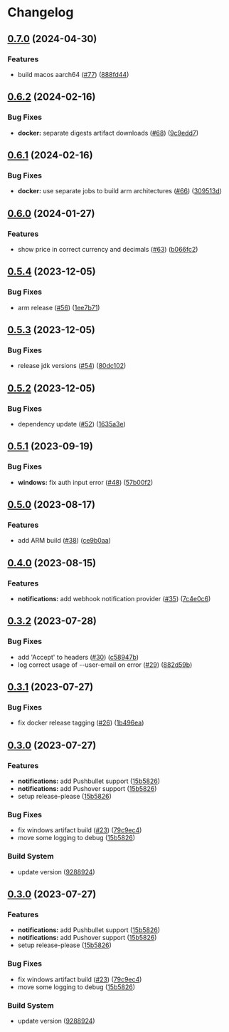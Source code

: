 # Changelog

## [0.7.0](https://github.com/hugo-vrijswijk/tgtg/compare/v0.6.2...v0.7.0) (2024-04-30)


### Features

* build macos aarch64 ([#77](https://github.com/hugo-vrijswijk/tgtg/issues/77)) ([888fd44](https://github.com/hugo-vrijswijk/tgtg/commit/888fd4411719a01594021523bf5c9656a9c2796d))

## [0.6.2](https://github.com/hugo-vrijswijk/tgtg/compare/v0.6.1...v0.6.2) (2024-02-16)


### Bug Fixes

* **docker:** separate digests artifact downloads ([#68](https://github.com/hugo-vrijswijk/tgtg/issues/68)) ([9c9edd7](https://github.com/hugo-vrijswijk/tgtg/commit/9c9edd72d4756258d522f1079f0c1be0a42ea011))

## [0.6.1](https://github.com/hugo-vrijswijk/tgtg/compare/v0.6.0...v0.6.1) (2024-02-16)


### Bug Fixes

* **docker:** use separate jobs to build arm architectures ([#66](https://github.com/hugo-vrijswijk/tgtg/issues/66)) ([309513d](https://github.com/hugo-vrijswijk/tgtg/commit/309513d8f6d3dfa85105d494b3243829f8ac09ed))

## [0.6.0](https://github.com/hugo-vrijswijk/tgtg/compare/v0.5.4...v0.6.0) (2024-01-27)


### Features

* show price in correct currency and decimals ([#63](https://github.com/hugo-vrijswijk/tgtg/issues/63)) ([b066fc2](https://github.com/hugo-vrijswijk/tgtg/commit/b066fc2531c78df8d54aff08c52b79adbbed15b6))

## [0.5.4](https://github.com/hugo-vrijswijk/tgtg/compare/v0.5.3...v0.5.4) (2023-12-05)


### Bug Fixes

* arm release ([#56](https://github.com/hugo-vrijswijk/tgtg/issues/56)) ([1ee7b71](https://github.com/hugo-vrijswijk/tgtg/commit/1ee7b711f98f5950e4dcf8646781544aa0d9cf07))

## [0.5.3](https://github.com/hugo-vrijswijk/tgtg/compare/v0.5.2...v0.5.3) (2023-12-05)


### Bug Fixes

* release jdk versions ([#54](https://github.com/hugo-vrijswijk/tgtg/issues/54)) ([80dc102](https://github.com/hugo-vrijswijk/tgtg/commit/80dc1025d7b1e2cc22ba38fcc9a29d9962806081))

## [0.5.2](https://github.com/hugo-vrijswijk/tgtg/compare/v0.5.1...v0.5.2) (2023-12-05)


### Bug Fixes

* dependency update ([#52](https://github.com/hugo-vrijswijk/tgtg/issues/52)) ([1635a3e](https://github.com/hugo-vrijswijk/tgtg/commit/1635a3e7c6adc7346be244749454b7284772c01b))

## [0.5.1](https://github.com/hugo-vrijswijk/tgtg/compare/v0.5.0...v0.5.1) (2023-09-19)


### Bug Fixes

* **windows:** fix auth input error ([#48](https://github.com/hugo-vrijswijk/tgtg/issues/48)) ([57b00f2](https://github.com/hugo-vrijswijk/tgtg/commit/57b00f209a7228e2e69807d331bb4cb7f0facb9b))

## [0.5.0](https://github.com/hugo-vrijswijk/tgtg/compare/v0.4.0...v0.5.0) (2023-08-17)


### Features

* add ARM build ([#38](https://github.com/hugo-vrijswijk/tgtg/issues/38)) ([ce9b0aa](https://github.com/hugo-vrijswijk/tgtg/commit/ce9b0aacc89f8d47580d1ff6929ce14981d0be8c))

## [0.4.0](https://github.com/hugo-vrijswijk/tgtg/compare/v0.3.2...v0.4.0) (2023-08-15)


### Features

* **notifications:** add webhook notification provider ([#35](https://github.com/hugo-vrijswijk/tgtg/issues/35)) ([7c4e0c6](https://github.com/hugo-vrijswijk/tgtg/commit/7c4e0c61c35f2cb776d8e9aab306779b67cfc92d))

## [0.3.2](https://github.com/hugo-vrijswijk/tgtg/compare/v0.3.1...v0.3.2) (2023-07-28)


### Bug Fixes

* add 'Accept' to headers ([#30](https://github.com/hugo-vrijswijk/tgtg/issues/30)) ([c58947b](https://github.com/hugo-vrijswijk/tgtg/commit/c58947b4d63aad34fa35cdf7b6d0a59c58c53405))
* log correct usage of --user-email on error ([#29](https://github.com/hugo-vrijswijk/tgtg/issues/29)) ([882d59b](https://github.com/hugo-vrijswijk/tgtg/commit/882d59b19951e4331d0bb1c2bb932be9151c3a81))

## [0.3.1](https://github.com/hugo-vrijswijk/tgtg/compare/v0.3.0...v0.3.1) (2023-07-27)


### Bug Fixes

* fix docker release tagging ([#26](https://github.com/hugo-vrijswijk/tgtg/issues/26)) ([1b496ea](https://github.com/hugo-vrijswijk/tgtg/commit/1b496ea47362e9870908d53a165fa9a839d44e96))

## [0.3.0](https://github.com/hugo-vrijswijk/tgtg/compare/v0.3.0...v0.3.0) (2023-07-27)


### Features

* **notifications:** add Pushbullet support ([15b5826](https://github.com/hugo-vrijswijk/tgtg/commit/15b58264b2404b207a949a797f9e37fa1537d675))
* **notifications:** add Pushover support ([15b5826](https://github.com/hugo-vrijswijk/tgtg/commit/15b58264b2404b207a949a797f9e37fa1537d675))
* setup release-please ([15b5826](https://github.com/hugo-vrijswijk/tgtg/commit/15b58264b2404b207a949a797f9e37fa1537d675))


### Bug Fixes

* fix windows artifact build ([#23](https://github.com/hugo-vrijswijk/tgtg/issues/23)) ([79c9ec4](https://github.com/hugo-vrijswijk/tgtg/commit/79c9ec452d2068a8c89b799eb5f1fe4fb1956d02))
* move some logging to debug ([15b5826](https://github.com/hugo-vrijswijk/tgtg/commit/15b58264b2404b207a949a797f9e37fa1537d675))


### Build System

* update version ([9288924](https://github.com/hugo-vrijswijk/tgtg/commit/92889249e29d3143a487eb6518d3935582e63d33))

## [0.3.0](https://github.com/hugo-vrijswijk/tgtg/compare/v0.3.0...v0.3.0) (2023-07-27)


### Features

* **notifications:** add Pushbullet support ([15b5826](https://github.com/hugo-vrijswijk/tgtg/commit/15b58264b2404b207a949a797f9e37fa1537d675))
* **notifications:** add Pushover support ([15b5826](https://github.com/hugo-vrijswijk/tgtg/commit/15b58264b2404b207a949a797f9e37fa1537d675))
* setup release-please ([15b5826](https://github.com/hugo-vrijswijk/tgtg/commit/15b58264b2404b207a949a797f9e37fa1537d675))


### Bug Fixes

* fix windows artifact build ([#23](https://github.com/hugo-vrijswijk/tgtg/issues/23)) ([79c9ec4](https://github.com/hugo-vrijswijk/tgtg/commit/79c9ec452d2068a8c89b799eb5f1fe4fb1956d02))
* move some logging to debug ([15b5826](https://github.com/hugo-vrijswijk/tgtg/commit/15b58264b2404b207a949a797f9e37fa1537d675))


### Build System

* update version ([9288924](https://github.com/hugo-vrijswijk/tgtg/commit/92889249e29d3143a487eb6518d3935582e63d33))
